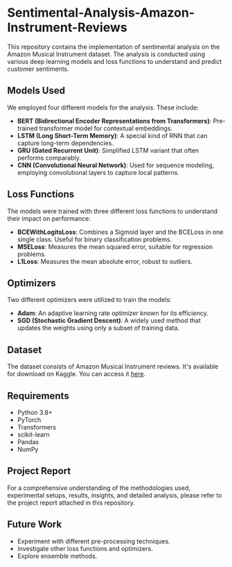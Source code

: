 # Sentimental-Analysis-Amazon-Instrument-Reviews



This repository contains the implementation of sentimental analysis on the Amazon Musical Instrument dataset. The analysis is conducted using various deep learning models and loss functions to understand and predict customer sentiments.

## Models Used
We employed four different models for the analysis. These include:
- **BERT (Bidirectional Encoder Representations from Transformers)**: Pre-trained transformer model for contextual embeddings.
- **LSTM (Long Short-Term Memory)**: A special kind of RNN that can capture long-term dependencies.
- **GRU (Gated Recurrent Unit)**: Simplified LSTM variant that often performs comparably.
- **CNN (Convolutional Neural Network)**: Used for sequence modeling, employing convolutional layers to capture local patterns.

## Loss Functions
The models were trained with three different loss functions to understand their impact on performance:
- **BCEWithLogitsLoss**: Combines a Sigmoid layer and the BCELoss in one single class. Useful for binary classification problems.
- **MSELoss**: Measures the mean squared error, suitable for regression problems.
- **L1Loss**: Measures the mean absolute error, robust to outliers.

## Optimizers
Two different optimizers were utilized to train the models:
- **Adam**: An adaptive learning rate optimizer known for its efficiency.
- **SGD (Stochastic Gradient Descent)**: A widely used method that updates the weights using only a subset of training data.

## Dataset
The dataset consists of Amazon Musical Instrument reviews. It's available for download on Kaggle. You can access it [here](https://www.kaggle.com/datasets/eswarchandt/amazon-music-reviews).


## Requirements
- Python 3.8+
- PyTorch
- Transformers
- scikit-learn
- Pandas
- NumPy

## Project Report
For a comprehensive understanding of the methodologies used, experimental setups, results, insights, and detailed analysis, please refer to the project report attached in this repository.

## Future Work
- Experiment with different pre-processing techniques.
- Investigate other loss functions and optimizers.
- Explore ensemble methods.
